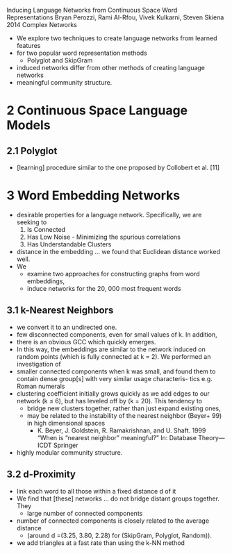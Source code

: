 Inducing Language Networks from Continuous Space Word Representations
Bryan Perozzi, Rami Al-Rfou, Vivek Kulkarni, Steven Skiena
2014 Complex Networks

* We explore two techniques to create language networks from learned features
* for two popular word representation methods
  * Polyglot and SkipGram
* induced networks differ from other methods of creating language networks
* meaningful community structure.

# 2 Continuous Space Language Models

## 2.1 Polyglot

* [learning] procedure similar to the one proposed by Collobert et al.  [11]

# 3 Word Embedding Networks

* desirable properties for a language network. Specifically, we are seeking to
  1. Is Connected
  2. Has Low Noise - Minimizing the spurious correlations
  3. Has Understandable Clusters
* distance in the embedding ... we found that Euclidean distance worked well.
* We
  * examine two approaches for constructing graphs from word embeddings,
  * induce networks for the 20, 000 most frequent words

## 3.1 k-Nearest Neighbors

* we convert it to an undirected one.
* few disconnected components, even for small values of k. In addition,
* there is an obvious GCC which quickly emerges.
* In this way, the embeddings are similar to the network induced on random
  points (which is fully connected at k = 2). We performed an investigation of
* smaller connected components when k was small, and found them to contain
  dense group[s] with very similar usage characteris- tics e.g. Roman numerals
* clustering coefficient initially grows quickly as we add edges to our network
  (k ≤ 6), but has leveled off by (k = 20).  This tendency to
  * bridge new clusters together, rather than just expand existing ones,
  * may be related to the
    instability of the nearest neighbor (Beyer+ 99) in high dimensional spaces
    * K. Beyer, J. Goldstein, R. Ramakrishnan, and U. Shaft. 1999
    “When is “nearest neighbor” meaningful?” In: Database Theory—ICDT Springer
* highly modular community structure.

## 3.2 d-Proximity

* link each word to all those within a fixed distance d of it
* We find that [these] networks ... do not bridge distant groups together. They
  * large number of connected components
* number of connected components is closely related to the average distance
  * (around d =(3.25, 3.80, 2.28) for (SkipGram, Polyglot, Random)).
* we add triangles at a fast rate than using the k-NN method
